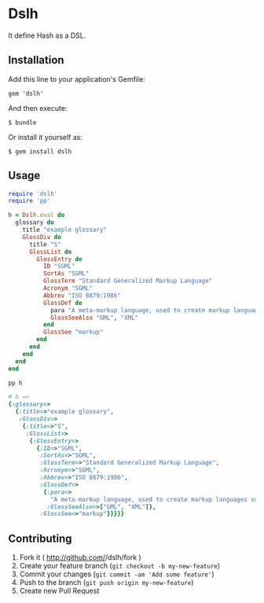 # Dslh

It define Hash as a DSL.

## Installation

Add this line to your application's Gemfile:

    gem 'dslh'

And then execute:

    $ bundle

Or install it yourself as:

    $ gem install dslh

## Usage

```ruby
require 'dslh'
require 'pp'

h = Dslh.eval do
  glossary do
    title "example glossary"
    GlossDiv do
      title "S"
      GlossList do
        GlossEntry do
          ID "SGML"
          SortAs "SGML"
          GlossTerm "Standard Generalized Markup Language"
          Acronym "SGML"
          Abbrev "ISO 8879:1986"
          GlossDef do
            para "A meta-markup language, used to create markup languages such as DocBook."
            GlossSeeAlso "GML", "XML"
          end
          GlossSee "markup"
        end
      end
    end
  end
end

pp h
```

```ruby
# h =>
{:glossary=>
  {:title=>"example glossary",
   :GlossDiv=>
    {:title=>"S",
     :GlossList=>
      {:GlossEntry=>
        {:ID=>"SGML",
         :SortAs=>"SGML",
         :GlossTerm=>"Standard Generalized Markup Language",
         :Acronym=>"SGML",
         :Abbrev=>"ISO 8879:1986",
         :GlossDef=>
          {:para=>
            "A meta-markup language, used to create markup languages such as DocBook.",
           :GlossSeeAlso=>["GML", "XML"]},
         :GlossSee=>"markup"}}}}}
```

## Contributing

1. Fork it ( http://github.com/<my-github-username>/dslh/fork )
2. Create your feature branch (`git checkout -b my-new-feature`)
3. Commit your changes (`git commit -am 'Add some feature'`)
4. Push to the branch (`git push origin my-new-feature`)
5. Create new Pull Request
